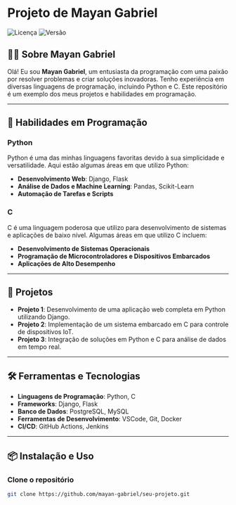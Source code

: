 # Projeto de Mayan Gabriel

![Licença](https://img.shields.io/badge/Licença-MIT-blue.svg)
![Versão](https://img.shields.io/badge/Versão-1.0.0-brightgreen.svg)

## 🧑‍💻 Sobre Mayan Gabriel
Olá! Eu sou **Mayan Gabriel**, um entusiasta da programação com uma paixão por resolver problemas e criar soluções inovadoras. Tenho experiência em diversas linguagens de programação, incluindo Python e C. Este repositório é um exemplo dos meus projetos e habilidades em programação.

---

## 🚀 Habilidades em Programação

### Python
Python é uma das minhas linguagens favoritas devido à sua simplicidade e versatilidade. Aqui estão algumas áreas em que utilizo Python:
- **Desenvolvimento Web**: Django, Flask
- **Análise de Dados e Machine Learning**: Pandas, Scikit-Learn
- **Automação de Tarefas e Scripts**

### C
C é uma linguagem poderosa que utilizo para desenvolvimento de sistemas e aplicações de baixo nível. Algumas áreas em que utilizo C incluem:
- **Desenvolvimento de Sistemas Operacionais**
- **Programação de Microcontroladores e Dispositivos Embarcados**
- **Aplicações de Alto Desempenho**

---

## 📜 Projetos

- **Projeto 1**: Desenvolvimento de uma aplicação web completa em Python utilizando Django.
- **Projeto 2**: Implementação de um sistema embarcado em C para controle de dispositivos IoT.
- **Projeto 3**: Integração de soluções em Python e C para análise de dados em tempo real.

---

## 🛠️ Ferramentas e Tecnologias

- **Linguagens de Programação**: Python, C
- **Frameworks**: Django, Flask
- **Banco de Dados**: PostgreSQL, MySQL
- **Ferramentas de Desenvolvimento**: VSCode, Git, Docker
- **CI/CD**: GitHub Actions, Jenkins

---

## 📦 Instalação e Uso

### Clone o repositório
```sh
git clone https://github.com/mayan-gabriel/seu-projeto.git
